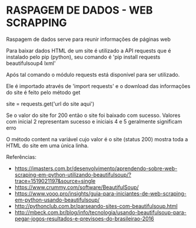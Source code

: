 # RASPAGEM DE DADOS - WEB SCRAPPING

Raspagem de dados serve para reunir informações de páginas web

Para baixar dados HTML de um site é utilizado a API requests que é instalado pelo
pip (python), seu comando é 'pip install requests beautifulsoup4 lxml'

Após tal comando o módulo requests está disponível para ser utilizado.

Ele é importado através de 'import requests' e o download das informações do site
é feito pelo método get

site = requests.get('url do site aqui')

Se o valor do site for 200 então o site foi baixado com sucesso. Valores com
inicial 2 representam sucesso e iniciais 4 e 5 geralmente significam erro

O método content na variável cujo valor é o site (status 200) mostra toda a HTML
do site em uma única linha.

Referências:
- https://imasters.com.br/desenvolvimento/aprendendo-sobre-web-scraping-em-python-utilizando-beautifulsoup/?trace=1519021197&source=single
- https://www.crummy.com/software/BeautifulSoup/
- https://www.vooo.pro/insights/guia-para-iniciantes-de-web-scraping-em-python-usando-beautifulsoup/
- http://pythonclub.com.br/parseando-sites-com-beautifulsoup.html
- http://mbeck.com.br/blog/info/tecnologia/usando-beautifulsoup-para-pegar-jogos-resultados-e-previsoes-do-brasileirao-2016
